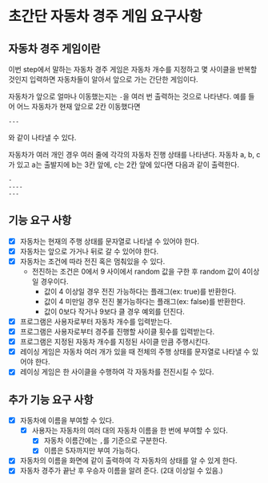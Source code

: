 # 초간단 자동차 경주 게임 요구사항

## 자동차 경주 게임이란
이번 step에서 말하는 자동차 경주 게임은 자동차 개수를 지정하고 몇 사이클을 반복할 것인지 입력하면
자동차들이 알아서 앞으로 가는 간단한 게임이다.

자동차가 앞으로 얼마나 이동했는지는 `-`을 여러 번 출력하는 것으로 나타낸다.
예를 들어 어느 자동차가 현재 앞으로 2칸 이동했다면
```
---
```
와 같이 나타낼 수 있다.

자동차가 여러 개인 경우 여러 줄에 각각의 자동차 진행 상태를 나타낸다.
자동차 a, b, c가 있고 a는 출발지에 b는 3칸 앞에, c는 2칸 앞에 있다면 다음과 같이 출력한다.
```
-
----
---
```

## 기능 요구 사항
- [x] 자동차는 현재의 주행 상태를 문자열로 나타낼 수 있어야 한다.
- [x] 자동차는 앞으로 가거나 뒤로 갈 수 있어야 한다.
- [x] 자동차는 조건에 따라 전진 혹은 멈춰있을 수 있다.
  - 전진하는 조건은 0에서 9 사이에서 random 값을 구한 후 random 값이 4이상일 경우이다.
      - 값이 4 이상일 경우 전진 가능하다는 플래그(ex: true)를 반환한다.
      - 값이 4 미만일 경우 전진 불가능하다는 플래그(ex: false)를 반환한다.
      - 값이 0보다 작거나 9보다 클 경우 예외를 던진다.
- [x] 프로그램은 사용자로부터 자동차 개수를 입력받는다.
- [x] 프로그램은 사용자로부터 경주를 진행할 사이클 횟수를 입력받는다.
- [x] 프로그램은 지정된 자동차 개수를 지정된 사이클 만큼 주행시킨다.
- [x] 레이싱 게임은 자동차 여러 개가 있을 때 전체의 주행 상태를 문자열로 나타낼 수 있어야 한다.
- [x] 레이싱 게임은 한 사이클을 수행하여 각 자동차를 전진시킬 수 있다.

## 추가 기능 요구 사항
- [x] 자동차에 이름을 부여할 수 있다.
  - [x] 사용자는 자동차의 여러 대의 자동차 이름을 한 번에 부여할 수 있다.
    - [x] 자동차 이름간에는 `,`를 기준으로 구분한다.
    - [x] 이름은 5자까지만 부여 가능하다.
- [x] 자동차의 이름을 화면에 같이 출력하여 각 자동차의 상태를 알 수 있게 한다.
- [x] 자동차 경주가 끝난 후 우승자 이름을 알려 준다. (2대 이상일 수 있음.)